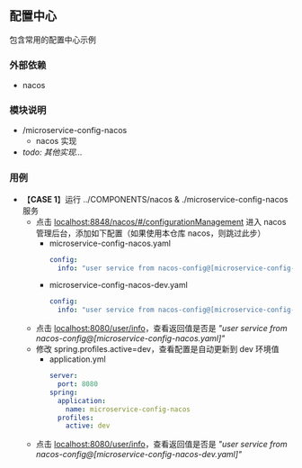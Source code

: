 ## 配置中心
包含常用的配置中心示例

### 外部依赖
* nacos

### 模块说明
* /microservice-config-nacos
  * nacos 实现
* *todo: 其他实现...*

### 用例
* 【**CASE 1**】运行 ../COMPONENTS/nacos & ./microservice-config-nacos 服务
  * 点击 [localhost:8848/nacos/#/configurationManagement](http://localhost:8848/nacos/#/configurationManagement) 进入 nacos 管理后台，添加如下配置（如果使用本仓库 nacos，则跳过此步）
    * microservice-config-nacos.yaml 
      ```yaml
      config:
        info: "user service from nacos-config@[microservice-config-nacos.yaml]"
      ```
    * microservice-config-nacos-dev.yaml
      ```yaml
      config:
        info: "user service from nacos-config@[microservice-config-nacos-dev.yaml]"
      ```
  * 点击 [localhost:8080/user/info](http://localhost:8080/user/info)，查看返回值是否是 *"user service from nacos-config@[microservice-config-nacos.yaml]"*
  * 修改 spring.profiles.active=dev，查看配置是自动更新到 dev 环境值
    * application.yml
      ```yaml
      server:
        port: 8080
      spring:
        application:
          name: microservice-config-nacos
        profiles:
          active: dev
      ```
  * 点击 [localhost:8080/user/info](http://localhost:8080/user/info)，查看返回值是否是 *"user service from nacos-config@[microservice-config-nacos-dev.yaml]"*

